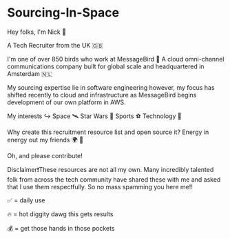 # Sourcing-In-Space

Hey folks, I'm Nick 👋

A Tech Recruiter from the UK 🇬🇧 

I'm one of over 850 birds who work at MessageBird 🐥 A cloud omni-channel communications company built for global scale and headquartered in Amsterdam 🇳🇱

My sourcing expertise lie in software engineering however, my focus has shifted recently to cloud and infrastructure as MessageBird begins development of our own platform in AWS. 

My interests ↪️ Space 🛰 Star Wars 💫 Sports ⚽️ Technology 🚀 

Why create this recruitment resource list and open source it? Energy in energy out my friends 🌍 💚

Oh, and please contribute! 

Disclaimer❗️These resources are not all my own. Many incredibly talented folk from across the tech community have shared these with me and asked that I use them respectfully. So no mass spamming you here me!! 


✅ = daily use 

🔥 = hot diggity dawg this gets results 

💰 = get those hands in those pockets 
